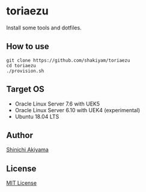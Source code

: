toriaezu
========

Install some tools and dotfiles.

How to use
----------

```console
git clone https://github.com/shakiyam/toriaezu
cd toriaezu
./provision.sh
```

Target OS
---------

* Oracle Linux Server 7.6 with UEK5
* Oracle Linux Server 6.10 with UEK4 (experimental)
* Ubuntu 18.04 LTS

Author
------

[Shinichi Akiyama](https://github.com/shakiyam)

License
-------

[MIT License](https://opensource.org/licenses/MIT)
